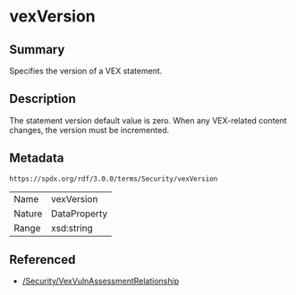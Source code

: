 <!-- Automatically generated by spec-parser v2.3.0 on 2024-07-09T17:43:37.025898+00:00 -->
<!-- SPDX-License-Identifier: Community-Spec-1.0 -->

# vexVersion

## Summary

Specifies the version of a VEX statement.


## Description

The statement version default value is zero. When any VEX-related content changes, the version must be incremented.


## Metadata

`https://spdx.org/rdf/3.0.0/terms/Security/vexVersion`


| | |
|---|---|
| Name | vexVersion |
| Nature | DataProperty |
| Range | xsd:string |




## Referenced

- [/Security/VexVulnAssessmentRelationship](../../Security/Classes/VexVulnAssessmentRelationship.md)

